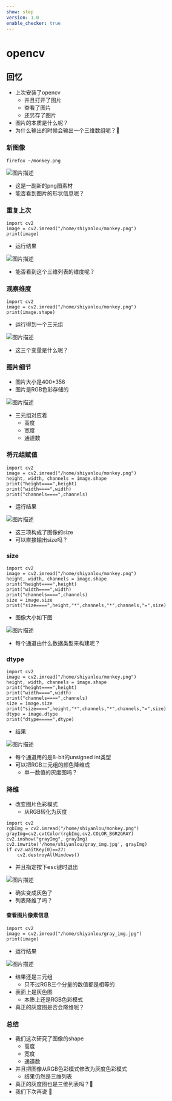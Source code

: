 ```yaml
---
show: step
version: 1.0
enable_checker: true
---
```


# opencv

## 回忆

- 上次安装了opencv
	- 并且打开了图片
	- 查看了图片
	- 还另存了图片
- 图片的本质是什么呢？
- 为什么输出的时候会输出一个三维数组呢？🤔

### 新图像

```
firefox ~/monkey.png
```

![图片描述](https://doc.shiyanlou.com/courses/uid1190679-20231104-1699088553714)

- 这是一副新的png图素材
- 能否看到图片的形状信息呢？

### 重复上次

```python3
import cv2 
image = cv2.imread("/home/shiyanlou/monkey.png")
print(image)
```

- 运行结果

![图片描述](https://doc.shiyanlou.com/courses/uid1190679-20231230-1703910169806)

- 能否看到这个三维列表的维度呢？

### 观察维度

```
import cv2
image = cv2.imread("/home/shiyanlou/monkey.png")
print(image.shape)
```

- 运行得到一个三元组

![图片描述](https://doc.shiyanlou.com/courses/uid1190679-20231230-1703910267678)

- 这三个变量是什么呢？

### 图片细节

- 图片大小是400*356
- 图片是RGB色彩存储的

![图片描述](https://doc.shiyanlou.com/courses/uid1190679-20231230-1703910384381)

- 三元组对应着
	- 高度
	- 宽度
	- 通道数

### 将元组赋值

```
import cv2
image = cv2.imread("/home/shiyanlou/monkey.png")
height, width, channels = image.shape
print("height====",height)
print("width====",width)
print("channels====",channels)
```

- 运行结果

![图片描述](https://doc.shiyanlou.com/courses/uid1190679-20231230-1703910813170)

- 这三项构成了图像的size
- 可以直接输出size吗？

### size

```
import cv2
image = cv2.imread("/home/shiyanlou/monkey.png")
height, width, channels = image.shape
print("height====",height)
print("width====",width)
print("channels====",channels)
size = image.size
print("size====",height,"*",channels,"*",channels,"=",size)
```

- 图像大小如下图

![图片描述](https://doc.shiyanlou.com/courses/uid1190679-20240106-1704547202945)

- 每个通道由什么数据类型来构建呢？

### dtype

```
import cv2
image = cv2.imread("/home/shiyanlou/monkey.png")
height, width, channels = image.shape
print("height====",height)
print("width====",width)
print("channels====",channels)
size = image.size
print("size====",height,"*",channels,"*",channels,"=",size)
dtype = image.dtype
print("dtype=====",dtype)
```

- 结果

![图片描述](https://doc.shiyanlou.com/courses/uid1190679-20240106-1704547356973)

- 每个通道用的是8-bit的unsigned int类型
- 可以把RGB三元组的颜色降维成
	- 单一数值的灰度图吗？

### 降维

- 改变图片色彩模式
	- 从RGB转化为灰度

```python3
import cv2    
rgbImg = cv2.imread("/home/shiyanlou/monkey.png")
grayImg=cv2.cvtColor(rgbImg,cv2.COLOR_BGR2GRAY)
cv2.imshow("grayImg", grayImg)
cv2.imwrite('/home/shiyanlou/gray_img.jpg', grayImg)                                          
if cv2.waitKey(0)==27:
    cv2.destroyAllWindows()
```

- 并且指定按下<kbd>esc</kbd>键时退出

![图片描述](https://doc.shiyanlou.com/courses/uid1190679-20231230-1703911070792)

- 确实变成灰色了
- 列表降维了吗？

#### 查看图片像素信息
```
import cv2
image = cv2.imread("/home/shiyanlou/gray_img.jpg")
print(image)
```

- 运行结果

![图片描述](https://doc.shiyanlou.com/courses/uid1190679-20231230-1703911287496)

- 结果还是三元组
	- 只不过RGB三个分量的数值都是相等的
- 表面上是灰色图
	- 本质上还是RGB色彩模式
- 真正的灰度图是否会降维呢？

### 总结

- 我们这次研究了图像的shape
	- 高度
	- 宽度
	- 通道数
- 并且把图像从RGB色彩模式修改为灰度色彩模式
	- 结果仍然是三维列表
- 真正的灰度图也是三维列表吗？🤔
- 我们下次再说	👋

